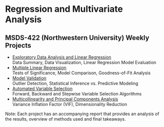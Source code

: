 # Regression and Multivariate Analysis
## MSDS-422 (Northwestern University) Weekly Projects
* [Exploratory Data Analysis and Linear Regression](Assignment1_Hernandez.R)  
Data Summary, Data Visualization, Linear Regression Model Evaluation   
* [Multiple Linear Regression](Assignment2_Hernandez.R)  
Tests of Significance, Model Comparison, Goodness-of-Fit Analysis
* [Model Validation](Assignment3_Hernandez.R)  
Outlier Detection, Statistical Inference vs. Predictive Modeling
* [Automated Variable Selection](Assignment5_Hernandez.R)  
Forward, Backward and Stepwise Variable Selection Algorithms
* [Multicollinearity and Principal Components Analysis](Assignment6_Hernandez.R)  
Variance Inflation Factor (VIF), Dimensionality Reduction

Note: Each project has an accompanying report that provides an analysis of the results, overview of methods used and final takeaways.  
